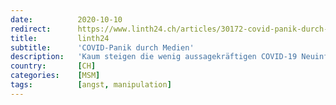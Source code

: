 ```yaml
---
date:          2020-10-10
redirect:      https://www.linth24.ch/articles/30172-covid-panik-durch-medien
title:         linth24
subtitle:      'COVID-Panik durch Medien'
description:   'Kaum steigen die wenig aussagekräftigen COVID-19 Neuinfektionen an, startet der «Blick» eine neue Panikoffensive. Langsam wird das unerträglich.'
country:       [CH]
categories:    [MSM]
tags:          [angst, manipulation]
---
```

